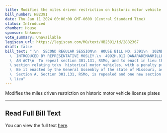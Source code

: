 ```yaml
---
title: Modifies the miles driven restriction on historic motor vehicle license plates
bill_number: HB2391
date: Thu Jan 11 2024 00:00:00 GMT-0600 (Central Standard Time)
status: Introduced
chamber: House
sponsor: Unknown
vote_summary: Unavailable
legiscan_url: https://legiscan.com/MO/text/HB2391/id/2882367
draft: false
bill_text: "|\n  SECOND REGULAR SESSION\n  HOUSE BILL NO. 2391\n  102ND GENERAL ASSEMBLY\n\
  \  INTRODUCED BY REPRESENTATIVE MOSLEY.\n  4992H.01I DANARADEMANMILLER,ChiefClerk\n\
  \  AN ACT\n  To repeal section 301.131, RSMo, and to enact in lieu thereof one new\
  \ section relating to\n  historical motor vehicles, with a penalty provision.\n\
  \  Be it enacted by the General Assembly of the state of Missouri, as follows:\n\
  \  Section A. Section 301.131, RSMo, is repealed and one new section enacted in\
  \ lieu"
---
```

Modifies the miles driven restriction on historic motor vehicle license plates

---

## Read Full Bill Text

You can view the full text [here](https://legiscan.com/MO/text/HB2391/id/2882367).
